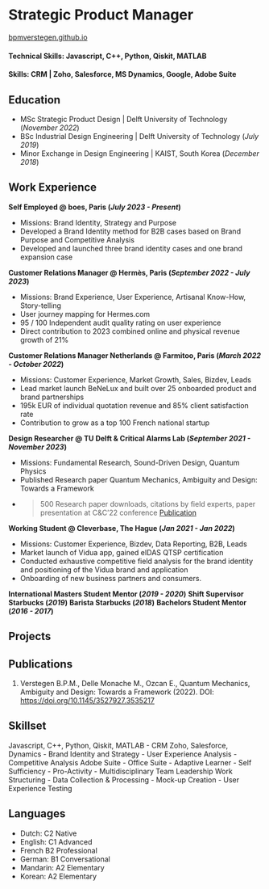 # Strategic Product Manager

[bpmverstegen.github.io]()
#### Technical Skills: Javascript, C++, Python, Qiskit, MATLAB
#### Skills: CRM | Zoho, Salesforce, MS Dynamics, Google, Adobe Suite

## Education
- MSc Strategic Product Design | Delft University of Technology 
(_November 2022_)
- BSc Industrial Design Engineering | Delft University of Technology 
(_July 2019_)
- Minor Exchange in Design Engineering | KAIST, South Korea 
(_December 2018_)

## Work Experience
**Self Employed @ boes, Paris (_July 2023 - Present_)** 
- Missions: Brand Identity, Strategy and Purpose
- Developed a Brand Identity method for B2B cases based on Brand Purpose and Competitive Analysis
- Developed and launched three brand identity cases and one brand expansion case

**Customer Relations Manager @ Hermès, Paris (_September 2022 - July 2023_)**
- Missions: Brand Experience, User Experience, Artisanal Know-How, Story-telling
- User journey mapping for Hermes.com
- 95 / 100 Independent audit quality rating on user experience
- Direct contribution to 2023 combined online and physical revenue growth of 21%

**Customer Relations Manager Netherlands @ Farmitoo, Paris (_March 2022 - October 2022_)**
- Missions: Customer Experience, Market Growth, Sales, Bizdev, Leads
- Lead market launch BeNeLux and built over 25 onboarded product and brand partnerships
- 195k EUR of individual quotation revenue and 85% client satisfaction rate
- Contribution to grow as a top 100 French national startup

**Design Researcher @ TU Delft & Critical Alarms Lab (_September 2021 - November 2023_)**
- Missions: Fundamental Research, Sound-Driven Design, Quantum Physics
- Published Research paper Quantum Mechanics, Ambiguity and Design: Towards a Framework
- >500 Research paper downloads, citations by field experts, paper presentation at C&C’22 conference
[Publication](https://dl.acm.org/doi/abs/10.1145/3527927.3535217)

**Working Student @ Cleverbase, The Hague (_Jan 2021 - Jan 2022_)**
- Missions: Customer Experience, Bizdev, Data Reporting, B2B, Leads
- Market launch of Vidua app, gained eIDAS QTSP certification
- Conducted exhaustive competitive field analysis for the brand identity and positioning of the Vidua brand and application
- Onboarding of new business partners and consumers.

**International Masters Student Mentor (_2019 - 2020_)**
**Shift Supervisor Starbucks (_2019_)**
**Barista Starbucks (_2018_)**
**Bachelors Student Mentor (_2016 - 2017_)**

## Projects

## Publications
1. Verstegen B.P.M., Delle Monache M., Ozcan E., Quantum Mechanics, Ambiguity and Design: Towards a Framework (2022). DOI: https://doi.org/10.1145/3527927.3535217

## Skillset
Javascript, C++, Python, Qiskit, MATLAB - CRM Zoho, Salesforce, Dynamics - Brand Identity and Strategy - User Experience Analysis - Competitive Analysis
Adobe Suite - Office Suite - Adaptive Learner - Self Sufficiency - Pro-Activity - Multidisciplinary Team Leadership
Work Structuring - Data Collection & Processing - Mock-up Creation - User Experience Testing

## Languages
- Dutch: C2 Native
- English: C1 Advanced
- French B2 Professional
- German: B1 Conversational 
- Mandarin: A2 Elementary
- Korean: A2 Elementary
